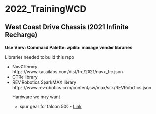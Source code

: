 # 2022_TrainingWCD
<h2> <p> West Coast Drive Chassis (2021 Infinite Recharge) </p> </h2>

<p><b> Use View: Command Palette:  wpilib: manage vendor libraries </b></p>

<p>Libraries needed to build this repo</p>
<ul>
  <li> NavX library </li>
  https://www.kauailabs.com/dist/frc/2021/navx_frc.json
  <li> CTRe library </li>
  
  <li> REV Robotics SparkMAX library </li>
  https://www.revrobotics.com/content/sw/max/sdk/REVRobotics.json
</li>

Hardware we may want
<ul> 
  <li> spur gear for falcon 500 - <a href="http://www.ctr-electronics.com/falcon-pulley.html"> Link </a> </li>
</ul>
  
